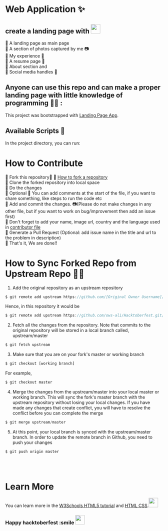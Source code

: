 # Web Application ✨
## create a landing page with <img src="https://raw.githubusercontent.com/iampavangandhi/iampavangandhi/master/gifs/Hi.gif" width="30px">
💎 A landing page as main page <br />
💎 A section of photos captured by me 📷 <br />
💎 My experience  📶 <br />
💎 A resume page 📑 <br />
💎 About section and <br />
💎 Social media handles 📱 <br />

## Anyone can use this repo and can make a proper landing page with little knowledge of programming 👨‍💻 :
This project was bootstrapped with [Landing Page App](https://github.com/PriyanshTri/Landing-page.git).
## Available Scripts 🧾
In the project directory, you can run: 
###

# How to Contribute

💎 Fork this repository📑  💎 [How to fork a repository](https://services.github.com/on-demand/intro-to-github/create-pull-request) <br />
💎 Clone the forked repository into local space <br />
💎 Do the changes <br />
💎 Optional 💎 You can add comments at the start of the file, if you want to share something, like steps to run the code etc <br />
💎 Add and commit the changes. 📷(Please do not make changes in any other file, but if you want to work on bug/improvement then add an issue first) <br />
💎 Don't forget to add your name, image url, country and the language used in [contributor file](https://github.com/PriyanshTri/Landing-page/blob/main/contributor.md) <br />
💎 Generate a Pull Request (Optional: add issue name in the title and url to the problem in description) <br />
💎 That's it, We are done!!<br />


# How to Sync Forked Repo from Upstream Repo 🤷‍♂️


1. Add the original repository as an upstream repository
```javascript
$ git remote add upstream https://github.com/[Original Owner Username]/[Original Repository].git
```
Hence, in this repository it would be
```javascript
$ git remote add upstream https://github.com/ows-ali/Hacktoberfest.git/
```

2. Fetch all the changes from the repository. Note that commits to the original repository will be stored in a local branch called, upstream/master
```javascript
$ git fetch upstream
```

3. Make sure that you are on your fork's master or working branch
```javascript
$ git checkout [working branch]
```
For example,
```javascript
$ git checkout master
```

4. Merge the changes from the upstream/master into  your local master or working branch. This will sync the fork's master branch with the upstream repository without losing your local changes. If you have made any changes that create conflict, you will have to resolve the conflict before you can complete the merge
```javascript
$ git merge upstream/master
```

5. At this point, your local branch is synced with the upstream/master branch. In order to update the remote branch in Github, you need to push your changes
```javascript
$ git push origin master
```
<br><br>
# Learn More

You can learn more in the [W3Schools HTML5 tutorial](https://www.w3schools.com/html/) and [HTML CSS](https://www.codecademy.com/catalog/language/html-css).<img src="https://raw.githubusercontent.com/iampavangandhi/iampavangandhi/master/gifs/Hi.gif" width="30px">


### Happy hacktoberfest :smile  <img src="https://raw.githubusercontent.com/iampavangandhi/iampavangandhi/master/gifs/Hi.gif" width="30px">
